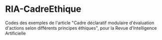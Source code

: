 # RIA-CadreEthique
Codes des exemples de l'article "Cadre déclaratif modulaire d'évaluation d'actions selon différents principes éthiques", pour la Revue d'Intelligence Artificielle
